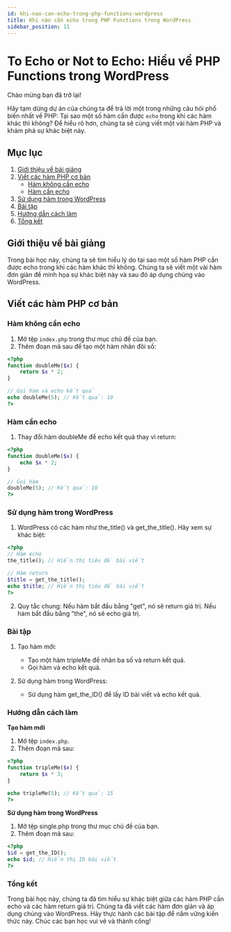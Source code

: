 ```yaml
---
id: khi-nao-can-echo-trong-php-functions-wordpress
title: Khi nào cần echo trong PHP Functions trong WordPress
sidebar_position: 11
---
```


# To Echo or Not to Echo: Hiểu về PHP Functions trong WordPress

Chào mừng bạn đã trở lại!

Hãy tạm dừng dự án của chúng ta để trả lời một trong những câu hỏi phổ biến nhất về PHP: Tại sao một số hàm cần được `echo` trong khi các hàm khác thì không? Để hiểu rõ hơn, chúng ta sẽ cùng viết một vài hàm PHP và khám phá sự khác biệt này.

## Mục lục

1. [Giới thiệu về bài giảng](#giới-thiệu-về-bài-giảng)
2. [Viết các hàm PHP cơ bản](#viết-các-hàm-php-cơ-bản)
    - [Hàm không cần echo](#hàm-không-cần-echo)
    - [Hàm cần echo](#hàm-cần-echo)
3. [Sử dụng hàm trong WordPress](#sử-dụng-hàm-trong-wordpress)
4. [Bài tập](#bài-tập)
5. [Hướng dẫn cách làm](#hướng-dẫn-cách-làm)
6. [Tổng kết](#tổng-kết)

## Giới thiệu về bài giảng

Trong bài học này, chúng ta sẽ tìm hiểu lý do tại sao một số hàm PHP cần được echo trong khi các hàm khác thì không. Chúng ta sẽ viết một vài hàm đơn giản để minh họa sự khác biệt này và sau đó áp dụng chúng vào WordPress.

## Viết các hàm PHP cơ bản

### Hàm không cần echo

1. Mở tệp `index.php` trong thư mục chủ đề của bạn.
2. Thêm đoạn mã sau để tạo một hàm nhân đôi số:

```php
<?php
function doubleMe($x) {
    return $x * 2;
}

// Gọi hàm và echo kết quả
echo doubleMe(5); // Kết quả: 10
?>
```

### Hàm cần echo

1. Thay đổi hàm doubleMe để echo kết quả thay vì return:

```php
<?php
function doubleMe($x) {
    echo $x * 2;
}

// Gọi hàm
doubleMe(5); // Kết quả: 10
?>
```

### Sử dụng hàm trong WordPress

1. WordPress có các hàm như the_title() và get_the_title(). Hãy xem sự khác biệt:

```php
<?php
// Hàm echo
the_title(); // Hiển thị tiêu đề bài viết

// Hàm return
$title = get_the_title();
echo $title; // Hiển thị tiêu đề bài viết
?>
```

2. Quy tắc chung: Nếu hàm bắt đầu bằng "get", nó sẽ return giá trị. Nếu hàm bắt đầu bằng "the", nó sẽ echo giá trị.

### Bài tập

1. Tạo hàm mới:

    - Tạo một hàm tripleMe để nhân ba số và return kết quả.
    - Gọi hàm và echo kết quả.

2. Sử dụng hàm trong WordPress:
    - Sử dụng hàm get_the_ID() để lấy ID bài viết và echo kết quả.

### Hướng dẫn cách làm

<strong>Tạo hàm mới</strong>

1. Mở tệp `index.php`.
2. Thêm đoạn mã sau:

```php
<?php
function tripleMe($x) {
    return $x * 3;
}

echo tripleMe(5); // Kết quả: 15
?>
```

<strong>Sử dụng hàm trong WordPress</strong>

1. Mở tệp single.php trong thư mục chủ đề của bạn.
2. Thêm đoạn mã sau:

```php
<?php
$id = get_the_ID();
echo $id; // Hiển thị ID bài viết
?>
```

### Tổng kết

Trong bài học này, chúng ta đã tìm hiểu sự khác biệt giữa các hàm PHP cần echo và các hàm return giá trị. Chúng ta đã viết các hàm đơn giản và áp dụng chúng vào WordPress. Hãy thực hành các bài tập để nắm vững kiến thức này. Chúc các bạn học vui vẻ và thành công!
